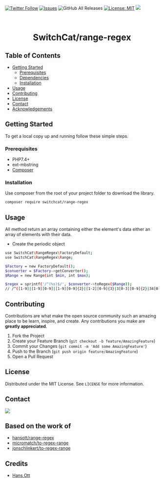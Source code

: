 <!-- PROJECT SHIELDS -->
[![Twitter Follow](https://img.shields.io/twitter/follow/SwitchcatA?style=social)](https://twitter.com/SwitchcatA)
[![Issues](https://img.shields.io/github/issues/SwitchCat/range-regex.svg?style=flat-square)](https://github.com/SwitchCat/range-regex/issues)
![GitHub All Releases](https://img.shields.io/github/downloads/SwitchCat/range-regex/total?logo=GitHub)
[![License: MIT](https://img.shields.io/badge/License-MIT-yellow.svg)](https://opensource.org/licenses/MIT)
<img src="https://img.shields.io/static/v1?label=SwitchCat&message=Framework&color=ff7701&style=flat-square" />

<br>
<p align="center">
  <h1 align="center">SwitchCat/range-regex</h1>
</p>

<!-- TABLE OF CONTENTS -->
## Table of Contents

* [Getting Started](#getting-started)
  * [Prerequisites](#prerequisites)
  * [Dependencies](#dependencies)
  * [Installation](#installation)
* [Usage](#usage)
* [Contributing](#contributing)
* [License](#license)
* [Contact](#contact)
* [Acknowledgements](#acknowledgements)

<!-- GETTING STARTED -->
## Getting Started

To get a local copy up and running follow these simple steps.

<!-- PREREQUISITES -->
### Prerequisites

* PHP7.4+
* ext-mbstring
* [Composer](https://getcomposer.org/)

<!-- INSTALLATION -->
### Installation

Use composer from the root of your project folder to download the library.
```sh
composer require switchcat/range-regex
```

<!-- USAGE EXAMPLES -->
## Usage

<p>All method return an array containing either the element's data either an array of elements with their data.</p>

* Create the periodic object
```sh
use SwitchCat\RangeRegex\FactoryDefault;
use SwitchCat\RangeRegex\Range;

$Factory = new FactoryDefault();
$converter = $Factory->getConverter();
$Range = new Range(int $min, int $max);

$regex = sprintf('/^(%s)$/', $converter->toRegex($Range));
// /^([1-9]|[1-9][0-9]|[1-9][0-9]{2}|[1-2][0-9]{3}|3[0-3][0-9]{2}|34[0-4][0-9]|345[0-6])$/
```

<!-- CONTRIBUTING -->
## Contributing

Contributions are what make the open source community such an amazing place to be learn, inspire, and create. Any contributions you make are **greatly appreciated**.

1. Fork the Project
2. Create your Feature Branch (`git checkout -b feature/AmazingFeature`)
3. Commit your Changes (`git commit -m 'Add some AmazingFeature'`)
4. Push to the Branch (`git push origin feature/AmazingFeature`)
5. Open a Pull Request

<!-- LICENSE -->
## License

Distributed under the MIT License. See `LICENSE` for more information.

<!-- CONTACT -->
## Contact

<a href="https://switchcat.agency" ><img src="https://img.shields.io/static/v1?label=SwitchCat&message=Agency&color=ff7701&style=for-the-badge" /></a>

<!-- ACKNOWLEDGEMENTS -->
## Based on the work of 

- <a href="https://github.com/hansott/range-regex" >hansott/range-regex</a>
- <a href="https://github.com/micromatch/to-regex-range" >micromatch/to-regex-range</a>
- <a href="https://github.com/jonschlinkert/to-regex-range" >jonschlinkert/to-regex-range</a>

## Credits

- <a href="https://github.com/hansott" >Hans Ott</a>
